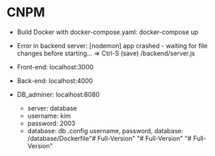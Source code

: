 # CNPM
 - Build Docker with docker-compose.yaml: docker-compose up

 - Error in backend server: [nodemon] app crashed - waiting for file changes before starting...
 => Ctrl-S (save) /backend/server.js

 - Front-end: localhost:3000
 - Back-end: localhost:4000
 - DB_adminer: localhost:8080
    + server: database
    + username: kim
    + password: 2003
    + database: db
      .config username, password, database: /database/Dockerfile"# Full-Version" 
"# Full-Version" 
"# Full-Version" 
